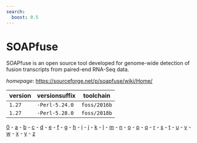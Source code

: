 ```yaml
---
search:
  boost: 0.5
---
```

# SOAPfuse

SOAPfuse is an open source tool developed for genome-wide detection of fusion  transcripts from paired-end RNA-Seq data.

*homepage*: <https://sourceforge.net/p/soapfuse/wiki/Home/>

version | versionsuffix | toolchain
--------|---------------|----------
``1.27`` | ``-Perl-5.24.0`` | ``foss/2016b``
``1.27`` | ``-Perl-5.28.0`` | ``foss/2018b``

[0](../0/index.md) - [a](../a/index.md) - [b](../b/index.md) - [c](../c/index.md) - [d](../d/index.md) - [e](../e/index.md) - [f](../f/index.md) - [g](../g/index.md) - [h](../h/index.md) - [i](../i/index.md) - [j](../j/index.md) - [k](../k/index.md) - [l](../l/index.md) - [m](../m/index.md) - [n](../n/index.md) - [o](../o/index.md) - [p](../p/index.md) - [q](../q/index.md) - [r](../r/index.md) - [s](../s/index.md) - [t](../t/index.md) - [u](../u/index.md) - [v](../v/index.md) - [w](../w/index.md) - [x](../x/index.md) - [y](../y/index.md) - [z](../z/index.md)

